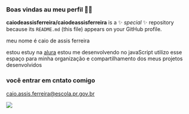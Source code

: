 ###  Boas  vindas au meu perfil 🧑‍🎓


**caiodeassisferreira/caiodeassisferreira** is a ✨ _special_ ✨ repository because its `README.md` (this file) appears on your GitHub profile.

meu nome é caio de assis ferreira

estou estuy na [alura](https://www.alura.com.br)
estou me desenvolvendo no javaScript
utilizo esse espaço para minha organização e compartilhamento dos meus projetos desenvolvidos

### você entrar em cntato comigo

caio.assis.ferreira@escola.pr.gov.br

![](https://media.tenor.com/0CksBva94moAAAAC/luffy-wano.gif)
